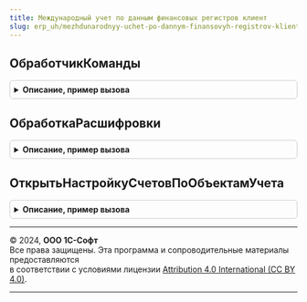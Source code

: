 ```yaml
---
title: Международный учет по данным финансовых регистров клиент
slug: erp_uh/mezhdunarodnyy-uchet-po-dannym-finansovyh-registrov-klient
---
```



## ОбработчикКоманды
<details style="margin: 1em 0; padding: 0.5em; border: 1px solid #ccc; border-radius: 6px;">

<summary style="font-weight: bold; cursor: pointer;">Описание, пример вызова</summary>

```bsl

// Обработчик команд, добавленных динамически.
//
// (См. ОтчетыКлиентПереопределяемый.ОбработчикКоманды).
//
Процедура ОбработчикКоманды(ЭтаФорма, Команда, Результат) Экспорт
```

Пример вызова
```bsl
МеждународныйУчетПоДаннымФинансовыхРегистровКлиент.ОбработчикКоманды(ЭтаФорма, Команда, Результат) 
```
</details>

## ОбработкаРасшифровки
<details style="margin: 1em 0; padding: 0.5em; border: 1px solid #ccc; border-radius: 6px;">

<summary style="font-weight: bold; cursor: pointer;">Описание, пример вызова</summary>

```bsl

// Обработчик расшифровки табличного документа формы отчета.
//
// (См. ОтчетыКлиентПереопределяемый.ОбработкаРасшифровки).
//
Процедура ОбработкаРасшифровки(ЭтаФорма, Элемент, Расшифровка, СтандартнаяОбработка) Экспорт
```

Пример вызова
```bsl
МеждународныйУчетПоДаннымФинансовыхРегистровКлиент.ОбработкаРасшифровки(ЭтаФорма, Элемент, Расшифровка, СтандартнаяОбработка) 
```
</details>

## ОткрытьНастройкуСчетовПоОбъектамУчета
<details style="margin: 1em 0; padding: 0.5em; border: 1px solid #ccc; border-radius: 6px;">

<summary style="font-weight: bold; cursor: pointer;">Описание, пример вызова</summary>

```bsl

// Открывает форму настройки счетов по объектам учета.
//
// Параметры:
// 	ПараметрыФормы - См. МеждународныйУчетКлиент.ПараметрыОткрытияФормНастройкиПроводок
// 	ФормаВладелец - ФормаКлиентскогоПриложения - Владелец формы настройки.
// 	ОбъектУчета - ПеречислениеСсылка.ОбъектыФинансовогоУчета - Объект учета, на которого необходимо выполнить настройку
// 	ОбъектНастройки - Произвольный - Объект настройки
//
Процедура ОткрытьНастройкуСчетовПоОбъектамУчета(ПараметрыФормы, ФормаВладелец, ОбъектУчета = Неопределено, ОбъектНастройки = Неопределено) Экспорт
```

Пример вызова
```bsl
МеждународныйУчетПоДаннымФинансовыхРегистровКлиент.ОткрытьНастройкуСчетовПоОбъектамУчета(ПараметрыФормы, ФормаВладелец, ОбъектУчета, ОбъектНастройки);
```
</details>

---

© 2024, **ООО 1С-Софт**  
Все права защищены. Эта программа и сопроводительные материалы предоставляются  
в соответствии с условиями лицензии [Attribution 4.0 International (CC BY 4.0)](https://creativecommons.org/licenses/by/4.0/legalcode).

---
